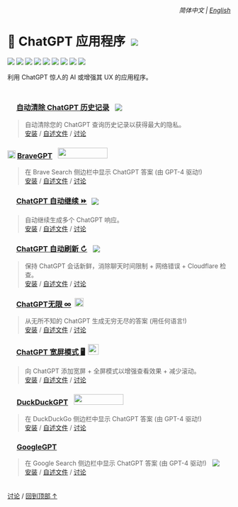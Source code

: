 <div align="right">
    <h6>
        <picture>
            <source type="image/svg+xml" media="(prefers-color-scheme: dark)" srcset="https://raw.githubusercontent.com/KudoAI/chatgpt.js/main/media/images/icons/earth-americas-white-icon32.svg">
            <img height=14 src="https://raw.githubusercontent.com/KudoAI/chatgpt.js/main/media/images/icons/earth-americas-icon32.svg">
        </picture>
        &nbsp;简体中文 |
        <a href="../..#readme">English</a>
    </h6>
</div>

# 🤖 ChatGPT 应用程序 &nbsp;[![](https://img.shields.io/twitter/url/http/shields.io.svg?style=social)](https://twitter.com/intent/tweet?text=检查这些%20ChatGPT%20应用程序%21&url=https://github.com/adamlui/chatgpt-addons&hashtags=greasemonkey,userscript,javascript,ai)

![](https://img.shields.io/badge/用户-150,000+-44cc11?logo=weightsandbiases&logoColor=white&labelColor=464646&style=for-the-badge)
[![](https://img.shields.io/github/stars/adamlui/chatgpt-apps?label=星星&logo=github&logoColor=white&labelColor=464646&color=af68ff&style=for-the-badge)](https://github.com/adamlui/chatgpt-apps/stargazers)
[![](https://img.shields.io/badge/许可证-MIT-orange.svg?logo=internetarchive&logoColor=white&labelColor=&labelColor=464646&style=for-the-badge)](LICENSE.md)
[![](https://img.shields.io/github/commit-activity/m/adamlui/chatgpt-apps?label=提交&logo=github&logoColor=white&labelColor=464646&color=blue&style=for-the-badge)](https://github.com/adamlui/chatgpt-apps/commits)
![](https://img.shields.io/badge/%E5%85%8B%E9%9A%86-5.3K/%E6%9C%88-869da0?logo=github&logoColor=white&labelColor=464646&style=for-the-badge)
[![](https://img.shields.io/codefactor/grade/github/adamlui/chatgpt-apps?label=代码质量&logo=codacy&logoColor=white&labelColor=464646&color=b5fc7b&style=for-the-badge)](https://www.codefactor.io/repository/github/adamlui/chatgpt-apps)
[![](https://img.shields.io/badge/dynamic/json?url=https%3A%2F%2Fsonarcloud.io%2Fapi%2Fmeasures%2Fcomponent%3Fcomponent%3Dadamlui_chatgpt-apps%26metricKeys%3Dvulnerabilities&query=%24.component.measures.0.value&style=for-the-badge&logo=sonarcloud&logoColor=white&labelColor=464646&label=漏洞&color=gold)](https://sonarcloud.io/component_measures?metric=new_vulnerabilities&id=adamlui_chatgpt-apps)
[![](https://img.shields.io/badge/供电-chatgpt.js-black?logo=gamejolt&logoColor=white&labelColor=464646&style=for-the-badge)](https://github.com/KudoAI/chatgpt.js?utm_source=chatgpt_apps&utm_content=github_shield)
<img src="https://img.shields.io/badge/jsDelivr_请求-500,000+/month-2bbbd8.svg?logo=jsdelivr&logoColor=white&labelColor=464646&style=for-the-badge">

利用 ChatGPT 惊人的 AI 或增强其 UX 的应用程序。

<img height=10px width="100%" src="https://raw.githubusercontent.com/andreasbm/readme/master/assets/lines/aqua.png">

### <picture><source type="image/png" media="(prefers-color-scheme: dark)" srcset="https://i.imgur.com/RduASbD.png"><img width=16 src="https://raw.githubusercontent.com/adamlui/chatgpt-userscripts/main/media/icons/openai-favicon64.png"></picture> [自动清除 ChatGPT 历史记录](../../autoclear-chatgpt-history) &nbsp;<a href="https://github.com/awesome-scripts/awesome-userscripts#privacy"><img src="https://awesome.re/mentioned-badge.svg" style="margin:0 0 -2px 5px"></a>

> 自动清除您的 ChatGPT 查询历史记录以获得最大的隐私。
<br>[安装](https://github.com/adamlui/chatgpt-apps/tree/main/autoclear-chatgpt-history#-installation) /
[自述文件](https://github.com/adamlui/chatgpt-apps/tree/main/autoclear-chatgpt-history#readme) /
[讨论](https://github.com/adamlui/chatgpt-apps/discussions)

### <img src="https://media.bravegpt.com/images/icons/bravegpt/icon48.png" width=18> [BraveGPT](../../bravegpt) &nbsp;<a href="https://www.producthunt.com/posts/bravegpt?utm_source=badge-featured&utm_medium=badge&utm_souce=badge-bravegpt" target="_blank"><img src="https://api.producthunt.com/widgets/embed-image/v1/featured.svg?post_id=385630&theme=light" style="width: 112px; height: 24px; margin:0 0 -4px 5px;" width="112" height="24" /></a>

> 在 Brave Search 侧边栏中显示 ChatGPT 答案 (由 GPT-4 驱动!)
<br>[安装](https://github.com/adamlui/chatgpt-apps/tree/main/bravegpt#-installation) /
[自述文件](https://github.com/adamlui/chatgpt-apps/tree/main/bravegpt#readme) /
[讨论](https://github.com/adamlui/chatgpt-apps/discussions)

### <picture><source type="image/png" media="(prefers-color-scheme: dark)" srcset="https://i.imgur.com/RduASbD.png"><img width=16 src="https://raw.githubusercontent.com/adamlui/chatgpt-userscripts/main/media/icons/openai-favicon64.png"></picture> [ChatGPT 自动继续 ⏩](../../chatgpt-auto-continue) &nbsp;<a href="https://github.com/awesome-scripts/awesome-userscripts#chatgpt"><img src="https://awesome.re/mentioned-badge.svg" style="margin:0 0 -3px 3px"></a>

> 自动继续生成多个 ChatGPT 响应。
<br>[安装](https://github.com/adamlui/chatgpt-apps/tree/main/chatgpt-auto-continue/docs/zh-cn#-如何安装) /
[自述文件](https://github.com/adamlui/chatgpt-apps/tree/main/chatgpt-auto-continue/docs/zh-cn#readme) /
[讨论](https://github.com/adamlui/chatgpt-apps/discussions)

### <picture><source type="image/png" media="(prefers-color-scheme: dark)" srcset="https://i.imgur.com/RduASbD.png"><img width=16 src="https://raw.githubusercontent.com/adamlui/chatgpt-userscripts/main/media/icons/openai-favicon64.png"></picture> [ChatGPT 自动刷新 ↻](../../chatgpt-auto-refresh) &nbsp;<a href="https://github.com/awesome-scripts/awesome-userscripts#chatgpt"><img src="https://awesome.re/mentioned-badge.svg" style="margin:0 0 -2px 5px"></a>

> 保持 ChatGPT 会话新鲜，消除聊天时间限制 + 网络错误 + Cloudflare 检查。
<br>[安装](https://github.com/adamlui/chatgpt-apps/tree/main/chatgpt-auto-refresh/docs/zh-cn#-如何安装) /
[自述文件](https://github.com/adamlui/chatgpt-apps/tree/main/chatgpt-auto-refresh/docs/zh-cn#readme) /
[讨论](https://github.com/adamlui/chatgpt-apps/discussions)

### <picture><source type="image/png" media="(prefers-color-scheme: dark)" srcset="https://i.imgur.com/RduASbD.png"><img width=16 src="https://raw.githubusercontent.com/adamlui/chatgpt-userscripts/main/media/icons/openai-favicon64.png"></picture> [ChatGPT无限 ∞](../../chatgpt-infinity) &nbsp;<a href="https://chrome.chatgptinfinity.com"><img height=20 src="https://media.chatgptinfinity.com/images/badges/chrome-web-store/featured-by-google/badge500x91.png"></a>

> 从无所不知的 ChatGPT 生成无穷无尽的答案 (用任何语言!)
<br>[安装](https://github.com/adamlui/chatgpt-apps/tree/main/chatgpt-infinity/docs/zh-cn#-如何安装) /
[自述文件](https://github.com/adamlui/chatgpt-apps/tree/main/chatgpt-infinity/docs/zh-cn#readme) /
[讨论](https://github.com/adamlui/chatgpt-apps/discussions)

### <picture><source type="image/png" media="(prefers-color-scheme: dark)" srcset="https://i.imgur.com/RduASbD.png"><img width=16 src="https://raw.githubusercontent.com/adamlui/chatgpt-userscripts/main/media/icons/openai-favicon64.png"></picture> [ChatGPT 宽屏模式 🖥️](../../chatgpt-widescreen) <img src="https://raw.githubusercontent.com/adamlui/chatgpt-widescreen/main/media/images/badges/product-hunt/product-of-the-week-2-larger-centered-rounded-light.svg" style="width: auto; height: 24px; margin:0 0 -4px 3px;" width="auto" height="24" />

> 向 ChatGPT 添加宽屏 + 全屏模式以增强查看效果 + 减少滚动。
<br>[安装](https://github.com/adamlui/chatgpt-apps/tree/main/chatgpt-widescreen/docs/zh-cn#-如何安装) /
[自述文件](https://github.com/adamlui/chatgpt-apps/tree/main/chatgpt-widescreen/docs/zh-cn#readme) /
[讨论](https://github.com/adamlui/chatgpt-apps/discussions)

### <img src="https://media.ddgpt.com/images/icons/duckduckgpt/icon48.png" width=17> [DuckDuckGPT](../../duckduckgpt) &nbsp;<a href="https://www.producthunt.com/posts/duckduckgpt?utm_source=badge-featured&utm_medium=badge&utm_souce=badge-duckduckgpt" target="_blank"><img src="https://api.producthunt.com/widgets/embed-image/v1/featured.svg?post_id=379261&theme=light" style="width: 112px; height: 24px; margin:0 0 -4px 5px;" width="112" height="24" /></a>

> 在 DuckDuckGo 侧边栏中显示 ChatGPT 答案 (由 GPT-4 驱动!)
<br>[安装](https://github.com/adamlui/chatgpt-apps/tree/main/duckduckgpt#-installation) /
[自述文件](https://github.com/adamlui/chatgpt-apps/tree/main/duckduckgpt#readme) /
[讨论](https://github.com/adamlui/chatgpt-apps/discussions)

### <picture><source type="image/png" media="(prefers-color-scheme: dark)" srcset="https://media.googlegpt.io/images/icons/googlegpt/white/icon32.png"><img width=17 src="https://media.googlegpt.io/images/icons/googlegpt/black/icon32.png"></picture> [GoogleGPT](../../googlegpt)

> 在 Google Search 侧边栏中显示 ChatGPT 答案 (由 GPT-4 驱动!) &nbsp;<a href="https://github.com/awesome-scripts/awesome-userscripts#privacy"><img src="https://awesome.re/mentioned-badge.svg" style="margin:0 0 -2px 5px"></a>
<br>[安装](https://greasyfork.org/scripts/478597-googlegpt) /
[自述文件](https://github.com/adamlui/chatgpt-apps/tree/main/googlegpt#readme) /
[讨论](https://github.com/adamlui/chatgpt-apps/discussions)

<img height=6px width="100%" src="https://raw.githubusercontent.com/andreasbm/readme/master/assets/lines/aqua.png">

[讨论](https://github.com/adamlui/chatgpt-apps/discussions) /
<a href="#------------------------------------------------%E7%AE%80%E4%BD%93%E4%B8%AD%E6%96%87---------english----">回到顶部 ↑</a>
